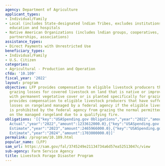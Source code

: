 ```yaml
---
agency: Department of Agriculture
applicant_types:
- Individual/Family
- Local (includes State-designated lndian Tribes, excludes institutions of higher
  education and hospitals
- Native American Organizations (includes lndian groups, cooperatives, corporations,
  partnerships, associations)
assistance_types:
- Direct Payments with Unrestricted Use
beneficiary_types:
- Individual/Family
- U.S. Citizen
categories:
- Agricultural - Production and Operation
cfda: '10.109'
fiscal_year: '2022'
layout: program
objective: LFP provides compensation to eligible livestock producers that have suffered
  grazing losses for covered livestock on land that is native or improved pastureland
  with permanent vegetative cover or is planted specifically for grazing. It also
  provides compensation to eligible livestock producers that have suffered grazing
  losses on rangeland managed by a federal agency if the eligible livestock producer
  is prohibited by the federal agency from grazing the normal permitted livestock
  on the managed rangeland due to a qualifying fire.
obligations: '[{"key":"USASpending.gov Obligations","year":"2022","amount":1128057753.94},{"key":"SAM.gov
  Actual","year":"2022","amount":1233612000.0},{"key":"USASpending.gov Obligations","year":"2023","amount":1051871579.0},{"key":"SAM.gov
  Estimate","year":"2023","amount":2465966000.0},{"key":"USASpending.gov Obligations","year":"2024","amount":0.0},{"key":"SAM.gov
  Estimate","year":"2024","amount":1703000000.0}]'
permalink: /program/10.109.html
popular_name: (LFP)
sam_url: https://sam.gov/fal/3745249e21134734a6d57ea52513047c/view
sub-agency: Farm Service Agency
title: Livestock Forage Disaster Program
---
```

